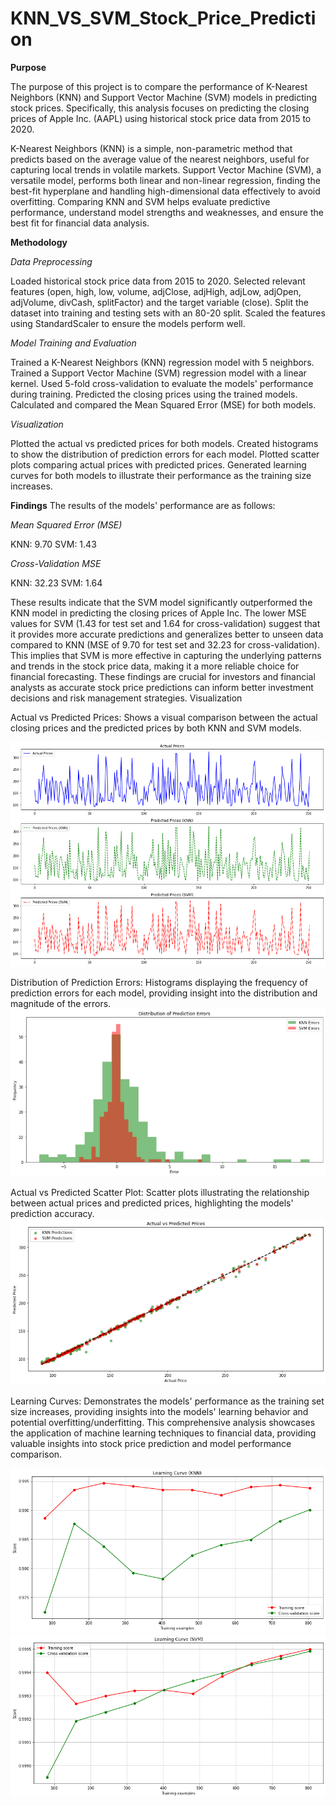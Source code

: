 # KNN_VS_SVM_Stock_Price_Prediction
**Purpose**

The purpose of this project is to compare the performance of K-Nearest Neighbors (KNN) and Support Vector Machine (SVM) models in predicting stock prices. Specifically, this analysis focuses on predicting the closing prices of Apple Inc. (AAPL) using historical stock price data from 2015 to 2020.


K-Nearest Neighbors (KNN) is a simple, non-parametric method that predicts based on the average value of the nearest neighbors, useful for capturing local trends in volatile markets. Support Vector Machine (SVM), a versatile model, performs both linear and non-linear regression, finding the best-fit hyperplane and handling high-dimensional data effectively to avoid overfitting. Comparing KNN and SVM helps evaluate predictive performance, understand model strengths and weaknesses, and ensure the best fit for financial data analysis.

**Methodology**

*Data Preprocessing*

Loaded historical stock price data from 2015 to 2020.
Selected relevant features (open, high, low, volume, adjClose, adjHigh, adjLow, adjOpen, adjVolume, divCash, splitFactor) and the target variable (close).
Split the dataset into training and testing sets with an 80-20 split.
Scaled the features using StandardScaler to ensure the models perform well.

*Model Training and Evaluation*

Trained a K-Nearest Neighbors (KNN) regression model with 5 neighbors.
Trained a Support Vector Machine (SVM) regression model with a linear kernel.
Used 5-fold cross-validation to evaluate the models' performance during training.
Predicted the closing prices using the trained models.
Calculated and compared the Mean Squared Error (MSE) for both models.

*Visualization*

Plotted the actual vs predicted prices for both models.
Created histograms to show the distribution of prediction errors for each model.
Plotted scatter plots comparing actual prices with predicted prices.
Generated learning curves for both models to illustrate their performance as the training size increases.

**Findings**
The results of the models' performance are as follows:

*Mean Squared Error (MSE)*

KNN: 9.70
SVM: 1.43

*Cross-Validation MSE*

KNN: 32.23
SVM: 1.64

These results indicate that the SVM model significantly outperformed the KNN model in predicting the closing prices of Apple Inc. The lower MSE values for SVM (1.43 for test set and 1.64 for cross-validation) suggest that it provides more accurate predictions and generalizes better to unseen data compared to KNN (MSE of 9.70 for test set and 32.23 for cross-validation). This implies that SVM is more effective in capturing the underlying patterns and trends in the stock price data, making it a more reliable choice for financial forecasting. These findings are crucial for investors and financial analysts as accurate stock price predictions can inform better investment decisions and risk management strategies.
Visualization

Actual vs Predicted Prices:
Shows a visual comparison between the actual closing prices and the predicted prices by both KNN and SVM models.

![github](https://github.com/pavelkimldn/KNN_VS_SVM_Stock_Price_Prediction/blob/main/Picture%201.png)

Distribution of Prediction Errors:
Histograms displaying the frequency of prediction errors for each model, providing insight into the distribution and magnitude of the errors.
![github](https://github.com/pavelkimldn/KNN_VS_SVM_Stock_Price_Prediction/blob/main/Picture%202.png)

Actual vs Predicted Scatter Plot:
Scatter plots illustrating the relationship between actual prices and predicted prices, highlighting the models' prediction accuracy.
![github](https://github.com/pavelkimldn/KNN_VS_SVM_Stock_Price_Prediction/blob/main/Picture%203.png)

Learning Curves:
Demonstrates the models' performance as the training set size increases, providing insights into the models' learning behavior and potential overfitting/underfitting.
This comprehensive analysis showcases the application of machine learning techniques to financial data, providing valuable insights into stock price prediction and model performance comparison.

![github](https://github.com/pavelkimldn/KNN_VS_SVM_Stock_Price_Prediction/blob/main/image%204.png)
![github](https://github.com/pavelkimldn/KNN_VS_SVM_Stock_Price_Prediction/blob/main/image%205.png)


